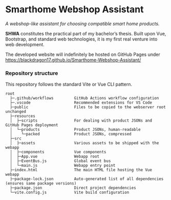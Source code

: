 # Smarthome Webshop Assistant

*A webshop-like assistant for choosing compatible smart home products.*

**SHWA** constitutes the practical part of my bachelor’s thesis. Built upon Vue, Bootstrap, and standard web technologies, it is my first real venture into web development.

The developed website will indefinitely be hosted on GitHub Pages under https://blackdragon17.github.io/Smarthome-Webshop-Assistant/

### Repository structure

This repository follows the standard Vite or Vue CLI pattern.

```
root
  ├─.github/workflows         GitHub Actions workflow configuration
  ├─.vscode                   Recommended extensions for VS Code
  ├─public                    Files to be copied to the webserver root unchanged
  ├─resources
  │  ├─scripts                For dealing with product JSONs and GitHub Pages deployment
  │  └─products               Product JSONs, human-readable
  │    └─packed               Product JSONs, compressed
  ├─src
  │  ├─assets                 Various assets to be shipped with the webapp
  │  ├─components             Vue components
  │  ├─App.vue                Webapp root
  │  ├─EventBus.js            Global event bus
  │  └─main.js                Webapp entry point
  ├─index.html                The main HTML file hosting the Vue webapp
  ├─package-lock.json         Auto-generated list of all dependencies (ensures same package versions)
  ├─package.json              Direct project dependencies
  └─vite.config.js            Vite build configuration
```
